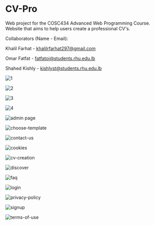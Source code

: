 # CV-Pro
Web project for the COSC434 Advanced Web Programming Course. Website that aims to help users create a professional CV's.

Collaborators (Name - Email):

Khalil Farhat - khalilrfarhat297@gmail.com

Omar Fatfat - fatfatoi@students.rhu.edu.lb

Shahed Kishly - kishlyst@students.rhu.edu.lb

![1](https://github.com/KhalilFarhat/CV-Pro/assets/100374222/b9bcb51a-4d66-4e29-bb17-31593f2b2484)

![2](https://github.com/KhalilFarhat/CV-Pro/assets/100374222/8ec4c4d4-3742-46cf-8245-cb3d351b1acd)

![3](https://github.com/KhalilFarhat/CV-Pro/assets/100374222/de84a151-925e-4d82-84c3-b8a016180304)


![4](https://github.com/KhalilFarhat/CV-Pro/assets/100374222/67fcb5bd-4b3d-4200-8d6d-fcbe49d724ed)


![admin page](https://github.com/KhalilFarhat/CV-Pro/assets/100374222/b2273777-aa50-45ca-a917-7455f7e4d6c7)


![choose-template](https://github.com/KhalilFarhat/CV-Pro/assets/100374222/7db188a3-66be-4a43-abe6-e180bb9cce2b)


![contact-us](https://github.com/KhalilFarhat/CV-Pro/assets/100374222/61019a2e-3287-4094-91c2-8bd065b7127b)


![cookies](https://github.com/KhalilFarhat/CV-Pro/assets/100374222/15ee9a99-bd16-45d1-8925-91bf096d08d9)


![cv-creation](https://github.com/KhalilFarhat/CV-Pro/assets/100374222/f710f014-3a0d-4b9c-8e9e-62bc60981b0f)

![discover](https://github.com/KhalilFarhat/CV-Pro/assets/100374222/a7264ed1-4718-45e8-b188-cf1907e77e64)

![faq](https://github.com/KhalilFarhat/CV-Pro/assets/100374222/3a994573-1afe-41c4-8e85-7d9cf2fe557b)


![login](https://github.com/KhalilFarhat/CV-Pro/assets/100374222/244b565d-71d8-4f7a-a060-f8f7914ee0ee)

![privacy-policy](https://github.com/KhalilFarhat/CV-Pro/assets/100374222/8c2b888a-57d4-4127-86ea-ed1aedf58a84)


![signup](https://github.com/KhalilFarhat/CV-Pro/assets/100374222/70818586-94d1-4f8b-9371-3523f2c83b09)


![terms-of-use](https://github.com/KhalilFarhat/CV-Pro/assets/100374222/d874fc07-a534-4f1a-9a5b-8fe9fa0e79cb)



